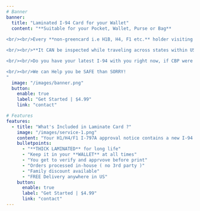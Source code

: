 ```yaml
---
# Banner
banner:
  title: "Laminated I-94 Card for your Wallet"
  content: "**Suitable for your Pocket, Wallet, Purse or Bag**
  
<br/><br/>Every **non-greencard i.e H1B, H4, F1 etc.** holder visiting or residing in the US should be able to produce their I-94 ( proof of legal stay ) at all times when asked by an Authorised personnel. 

<br/><br/>**It CAN be inspected while traveling across states within US or at any random CBP Checkpoint**.

<br/><br/>Do you have your latest I-94 with you right now, if CBP were to ask you?

<br/><br/>We can Help you be SAFE than SORRY!
"
  image: "/images/banner.png"
  button:
    enable: true
    label: "Get Started | $4.99"
    link: "contact"

# Features
features:
  - title: "What's Included in Laminate Card ?"
    image: "/images/service-1.png"
    content: "Your H1/H4/F1 I-797A approval notice contains a new I-94  (towards bottom). You will be asked to upload scanned copy. Our AI then auto extracts the I-94 section, prints and laminates it in Visting Card size and ships it to you."
    bulletpoints:
      - "**THICK LAMINATED** for long life"
      - "Keep it in your **WALLET** at all times"
      - "You get to verify and apprvove before print"
      - "Orders processed in-house ( no 3rd party )"
      - "Family discount available"
      - "FREE Delivery anywhere in US"
    button:
      enable: true
      label: "Get Started | $4.99"
      link: "contact"
---
```

